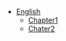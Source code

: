 - [English](/Documents/English/)
  - [Chapter1](/Documents/English/chapter1e.md)
  - [Chater2](/Documents/English/chapter2e.md)

